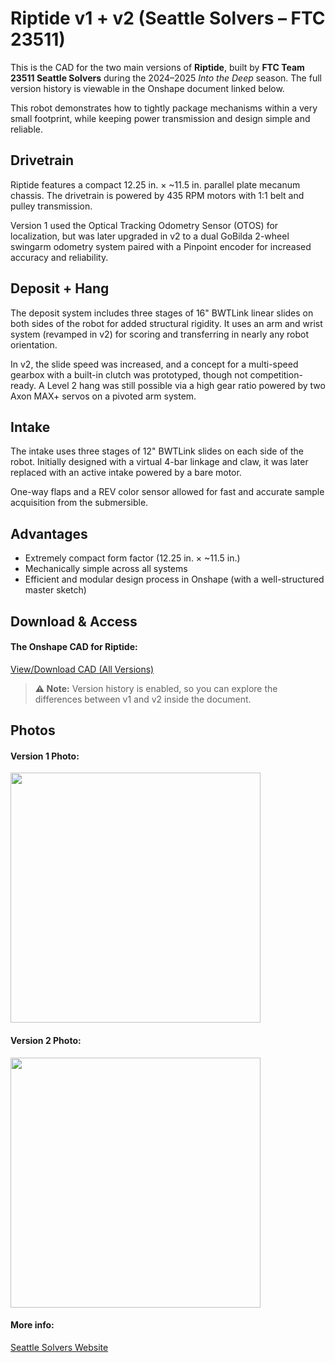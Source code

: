 # Riptide v1 + v2 (Seattle Solvers – FTC 23511)

This is the CAD for the two main versions of **Riptide**, built by **FTC Team 23511 Seattle Solvers** during the 2024–2025 *Into the Deep* season. The full version history is viewable in the Onshape document linked below.

This robot demonstrates how to tightly package mechanisms within a very small footprint, while keeping power transmission and design simple and reliable.

## Drivetrain

Riptide features a compact 12.25 in. × ~11.5 in. parallel plate mecanum chassis. The drivetrain is powered by 435 RPM motors with 1:1 belt and pulley transmission.

Version 1 used the Optical Tracking Odometry Sensor (OTOS) for localization, but was later upgraded in v2 to a dual GoBilda 2-wheel swingarm odometry system paired with a Pinpoint encoder for increased accuracy and reliability.

## Deposit + Hang

The deposit system includes three stages of 16" BWTLink linear slides on both sides of the robot for added structural rigidity. It uses an arm and wrist system (revamped in v2) for scoring and transferring in nearly any robot orientation.

In v2, the slide speed was increased, and a concept for a multi-speed gearbox with a built-in clutch was prototyped, though not competition-ready. A Level 2 hang was still possible via a high gear ratio powered by two Axon MAX+ servos on a pivoted arm system.

## Intake

The intake uses three stages of 12" BWTLink slides on each side of the robot. Initially designed with a virtual 4-bar linkage and claw, it was later replaced with an active intake powered by a bare motor.

One-way flaps and a REV color sensor allowed for fast and accurate sample acquisition from the submersible.

## Advantages

- Extremely compact form factor (12.25 in. × ~11.5 in.)
- Mechanically simple across all systems
- Efficient and modular design process in Onshape (with a well-structured master sketch)

## Download & Access

#### The Onshape CAD for Riptide:

[View/Download CAD (All Versions)](https://cad.onshape.com/documents/ae5ff79658ff2a51ece82558/w/1babafd80652d7e5216f214c)

> **⚠️ Note:** Version history is enabled, so you can explore the differences between v1 and v2 inside the document.

## Photos

#### Version 1 Photo:
<style>img{border: 4px #1b1b1f;}</style>
<img height="400" src="/images/riptidev1.jpg" width="400"/>


#### Version 2 Photo:
<style>img{border: 4px #1b1b1f;}</style>
<img height="400" src="/images/riptidev2.jpg" width="400"/>

#### More info:

[Seattle Solvers Website](https://www.seattlesolvers.com/robots/into-the-deep-2024-2025)
